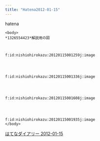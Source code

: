 ```yaml
---
title: "Hatena2012-01-15"
---
```


hatena

```
<body>
*1326554423*解説用の図



f:id:nishiohirokazu:20120115001259j:image




f:id:nishiohirokazu:20120115001336j:image




f:id:nishiohirokazu:20120115001608j:image




f:id:nishiohirokazu:20120115001935j:image
</body>
```


[はてなダイアリー 2012-01-15](https://nishiohirokazu.hatenadiary.org/archive/2012/01/15)